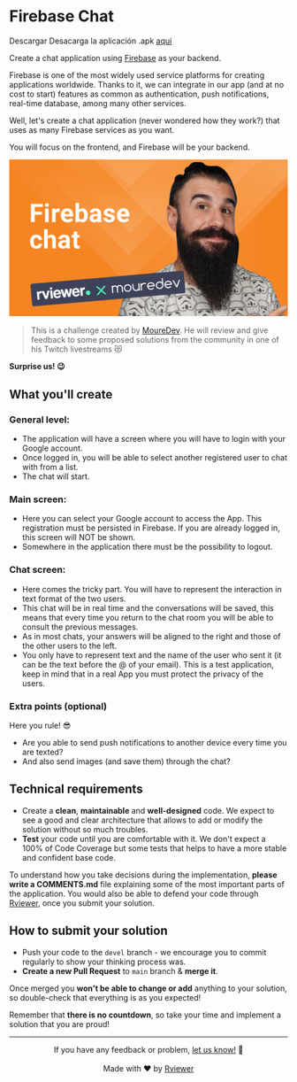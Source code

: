 # Firebase Chat

Descargar
Desacarga la aplicación .apk [aquí](https://github.com/Rviewer-Challenges/1B18QITH8ISrvax2LAts/app-debug.apk)

Create a chat application using [Firebase](https://firebase.google.com/) as your backend.

Firebase is one of the most widely used service platforms for creating applications worldwide. Thanks to it, we can
integrate in our app (and at no cost to start) features as common as authentication, push notifications, real-time
database, among many other services.

Well, let's create a chat application (never wondered how they work?) that uses as many Firebase services as you want.

You will focus on the frontend, and Firebase will be your backend.

![Brais Moure Challenge card](.github/assets/rviewer-mouredev.png)
> This is a challenge created by [MoureDev](https://www.twitch.tv/mouredev). He will review and give feedback to some
> proposed solutions from the community in one of his Twitch livestreams 😻

**Surprise us! 😉**

## What you'll create

### General level:

- The application will have a screen where you will have to login with your Google account.
- Once logged in, you will be able to select another registered user to chat with from a list.
- The chat will start.

### Main screen:

- Here you can select your Google account to access the App. This registration must be persisted in Firebase. If you are
  already logged in, this screen will NOT be shown.
- Somewhere in the application there must be the possibility to logout.

### Chat screen:

- Here comes the tricky part. You will have to represent the interaction in text format of the two users.
- This chat will be in real time and the conversations will be saved, this means that every time you return to the chat
  room you will be able to consult the previous messages.
- As in most chats, your answers will be aligned to the right and those of the other users to the left.
- You only have to represent text and the name of the user who sent it (it can be the text before the @ of your email).
  This is a test application, keep in mind that in a real App you must protect the privacy of the users.

### Extra points (optional)

Here you rule! 😎

- Are you able to send push notifications to another device every time you are texted?
- And also send images (and save them) through the chat?

## Technical requirements

* Create a **clean**, **maintainable** and **well-designed** code. We expect to see a good and clear architecture that
  allows to add or modify the solution without so much troubles.
* **Test** your code until you are comfortable with it. We don't expect a 100% of Code Coverage but some tests that
  helps to have a more stable and confident base code.

To understand how you take decisions during the implementation, **please write a COMMENTS.md** file explaining some of
the most important parts of the application. You would also be able to defend your code through
[Rviewer](https://rviewer.io), once you submit your solution.

## How to submit your solution

* Push your code to the `devel` branch - we encourage you to commit regularly to show your thinking process was.
* **Create a new Pull Request** to `main` branch & **merge it**.

Once merged you **won't be able to change or add** anything to your solution, so double-check that everything is as you
expected!

Remember that **there is no countdown**, so take your time and implement a solution that you are proud!

--- 

<p align="center">
  If you have any feedback or problem, <a href="mailto:help@rviewer.io">let us know!</a> 🤘
  <br><br>
  Made with ❤️ by <a href="https://rviewer.io">Rviewer</a>
</p>
